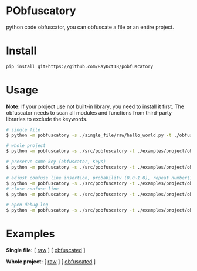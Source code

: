 # PObfuscatory
python code obfuscator, you can obfuscate a file or an entire project.

# Install
```bash
pip install git+https://github.com/RayOct18/pobfuscatory
```

# Usage
**Note:**
If your project use not built-in library, you need to install it first.
The obfuscator needs to scan all modules and functions from third-party libraries to exclude the keywords.

```bash
# single file
$ python -m pobfuscatory -s ./single_file/raw/hello_world.py -t ./obfuscated

# whole project
$ python -m pobfuscatory -s ./src/pobfuscatory -t ./examples/project/obfuscated

# preserve some key (obfuscator, Keys)
$ python -m pobfuscatory -s ./src/pobfuscatory -t ./examples/project/obfuscated -e obfuscator Keys

# adjust confuse line insertion, probability (0.0~1.0), repeat number(1~)
$ python -m pobfuscatory -s ./src/pobfuscatory -t ./examples/project/obfuscated -p 0.5 -r 5
# close confuse line
$ python -m pobfuscatory -s ./src/pobfuscatory -t ./examples/project/obfuscated -p 0

# open debug log
$ python -m pobfuscatory -s ./src/pobfuscatory -t ./examples/project/obfuscated -v 1
```

# Examples
**Single file:**
[ [raw](https://github.com/RayOct18/pobfuscatory/blob/main/examples/single_file/raw/hello_world.py) ]
[ [obfuscated](https://github.com/RayOct18/pobfuscatory/blob/main/examples/single_file/obfuscated/VGWPPEYHANJ.py) ]

**Whole project:**
[ [raw](https://github.com/RayOct18/pobfuscatory/tree/main/src/pobfuscatory) ]
[ [obfuscated](https://github.com/RayOct18/pobfuscatory/tree/main/examples/project/obfuscated) ]
